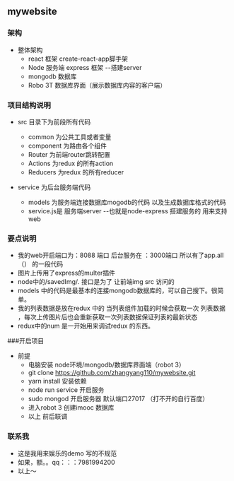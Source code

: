 ## mywebsite

### 架构
- 整体架构
    - react 框架 create-react-app脚手架
    - Node 服务端  express 框架 --搭建server
    - mongodb 数据库
    - Robo 3T  数据库界面（展示数据库内容的客户端）
### 项目结构说明
- src 目录下为前段所有代码

    - common 为公共工具或者变量
    - component 为路由各个组件
    - Router 为前端router跳转配置
    - Actions 为redux 的所有action
    - Reducers 为redux 的所有reducer


- service 为后台服务端代码
    - models 为服务端连接数据库mogodb的代码  以及生成数据库格式的代码
    - service.js是 服务端server --也就是node-express 搭建服务的  用来支持web

### 要点说明
- 我的web开启端口为：8088 端口 后台服务在 ：3000端口  所以有了app.all （） 的一段代码
- 图片上传用了express的multer插件
- node中的/savedImg/*.*  接口是为了 让前端img src 访问的
- models 中的代码是最基本的连接mongodb数据库的，可以自己搜下。很简单。
- 我的列表数据是放在redux 中的  当列表组件加载的时候会获取一次 列表数据 ，每次上传图片后也会重新获取一次列表数据保证列表的最新状态
- redux中的num 是一开始用来调试redux 的东西。

###开启项目
- 前提
    - 电脑安装 node环境/mongodb/数据库界面端（robot 3）
    - git clone https://github.com/zhangyang110/mywebsite.git
    - yarn install   安装依赖
    - node run service 开启服务
    - sudo mongod 开启服务器 默认端口27017  （打不开的自行百度）
    - 进入robot 3 创建imooc 数据库
    - 以上  前后联调
### 联系我
- 这是我用来娱乐的demo  写的不规范
- 如果，额。。qq：：：7981994200
- 以上～
